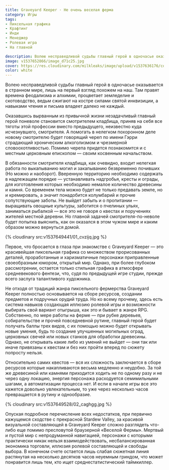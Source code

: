 ```yaml
---
title: Graveyard Keeper · Не очень веселая ферма
category: Игры
tags:
- Пиксельная графика
- Крафтинг
- Инди
- Менеджер
- Ролевая игра
- На главной

description: Волею несправедливой судьбы главный герой в одночасье оказывается в странном мире, лишь на первый взгляд похожем на наш. Там правят времена феодализма и алхимии, процветает земледелие и скотоводство, ведьм сжигают на костре силами святой инквизиции, а навыками чтения и письма владеет далеко не каждый.
image: v1537652866/image_d71c25.jpg
cover: https://res.cloudinary.com/milkleaks/image/upload/v1537636176/cover_whlu59.jpg
color: white
---
```


Волею несправедливой судьбы главный герой в одночасье оказывается в странном мире, лишь на первый взгляд похожем на наш. Там правят времена феодализма и алхимии, процветает земледелие и скотоводство, ведьм сжигают на костре силами святой инквизиции, а навыками чтения и письма владеет далеко не каждый.

<!-- more -->

Оказавшись вырванным из привычной жизни незадачливый главный герой поневоле становится смотрителем кладбища, приняв на себя все тяготы этой профессии вместо предыдущего, неизвестно куда исчезнувшего, смотрителя. А помогать в нелегком похоронном деле новому смотрителю будет говорящий череп по имени Гэрри страдающий хроническим алкоголизмом и чрезмерной словоохотливостью. Помимо черепа придется познакомится и с местным церковным епископом — своим косвенным начальством.

В обязанности смотрителя кладбища, как очевидно, входит нелегкая работа по выкапыванию могил и закапыванию безвременно почивших (Но можно и наоборот). Вверенную территорию необходимо содержать в надлежащем порядке — устанавливать надгробья, кресты и ограды, для изготовления которых необходимо немалое количество древесины и камня. Со временем тела можно будет не только предавать земле, но и кремировать, а значит понадобится колумбарий и прочие сопутствующие заботы. Не выйдет забыть и о пропитании — выращивать овощные культуры, заботится о пчелиных ульях, заниматься рыбалкой — все это не говоря о квестах и поручениях жителей местной деревни. Но главной задачей смотрителя-по-неволе будет попытка выяснить, как он оказался в этом чужом мире и каким образом можно вернуться домой.

{% cloudinary src:v1537649441/01_cvzijq.jpg %}

Первое, что бросается в глаза при знакомстве с Graveyard Keeper — это красивейшая пиксельная графика со множеством прорисованных деталей, проработанные и харизматичные персонажи приправленные своеобразным юмором, открытый мир. Однако, при более глубоком рассмотрении, остается только стильная графика в атмосфере средневекового фентези, что, судя по предыдущей игре студии, прежде всего заслуга талантливого художника.

Не отходя от традиций жанра пиксельного фермерства Graveyard Keeper полностью основывается на сборе ресурсов, создании предметов и подручных орудий труда. Но ко всему прочему, здесь есть система навыков создающая иллюзию ролевой игры и возможности выбирать свой вариант отыгрыша, как это и бывает в жанре RPG. Собственно, по мере работы на ферме — при рубке деревьев, собирательстве и прочей повседневной рутине, главный герой будет получать баллы трех видов, с их помощью можно будет открывать новые умения, будь то создание улучшенных могильных оград, церковных свечей или новых станков для обработки древесины. Однако, не открывать какие либо из умений не выйдет — они так или иначе привязаны к квестам и без них пройти вперед по сюжету попросту нельзя.

Относительно самих квестов — вся их сложность заключается в сборе ресурсов которые накапливаются весьма медленно и неудобно. За той же древесиной или камнями приходится ходить не по одному разу и не через одну локацию, энергия персонажа расходуется семимильными шагами, а автоматизации процесса нет. И если в начале игры все это кажется довольно увлекательным, то уже через несколько часов превращается в рутину и однообразие.

{% cloudinary src:v1537649528/02_caghgg.jpg %}

Опуская подробное перечисление всех недостатков, при первично кажущемся сходстве с прекрасной Stardew Valley, за красивой визуальной составляющей в Graveyard Keeper сложно разглядеть что-либо еще помимо пресловутой браузерной «Веселой Фермы». Мертвый и пустой мир с непродуманной навигацией, персонажи с которыми практически никак нельзя взаимодействовать, несбалансированная экономика торговли, иллюзия ролевой составляющей и свободы выбора. В конечном счете остается лишь слабая сюжетная линия растянутая на несколько десятков часов неуемным гриндом, что может понравится лишь тем, кто ищет среднестатистический таймкиллер.